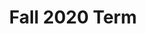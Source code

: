 ---
title: Fall 2020 Term
draft: False

resources:
- src: IMG_0059.JPG
  name: Sept 13, 2020
  params:
    order: 1
    alt_text: I feel like people keep forgetting that there is a human being with feelings on the other side of the computer screen. I've had people *yell* at me online, tell me I'm being useless. They wouldn't have the courage to say that to my face, and I struggle to have the courage to pick myself up again now that people around me are targeting their anger and stress towards me. It breaks my heart that the community in my class seems to have collapsed since moving online. These people used to be my family, and now I'm fairly certain many of them hate me. I know there is nothing I can do, angry people will be angry and I can't please everyone, but it still stings.
- src: IMG_0057.JPG
  name: Sept 13, 2020
  params:
    order: 2
    alt_text: With all my friends in Waterloo and me living at home, I'm worried that they'll forget about me :( I hope they don't get caught up in their own lives and think about me like I think about them.

- src: 09142020.JPG
  name: Sept 14, 2020
  params:
    order: 3
    alt_text: I feel like I'm always the tag-along. I'm no ones number one, I'm just someone who happens to be invited, and is tolerated, not anticipated. I just wish people cared more about having me there, and that people wanted to spend time with me alone, not just as part of the group

- src: 09172020.JPG
  name: Sept 17, 2020
  params:
    order: 4
    alt_text: I stole the ASG sign from the SYDE lounge. It was meant to be a joke with a big punch line that everyone would see. A week later campus was shut down and I couldn’t reveal the punch line or return it to the SYDE lounge. It’s been chilling in my room for 6 months, a constant reminder of the all-encompassing guilt I feel.

- src: 11012020.png
  name: Nov 01, 2020
  params:
    order: 5
    alt_text: The days are getting shorter and holy did it hit today with the time change. It is dark and cold and i'm just in my room trying not to cry, wishing someone would come give me a hug, but no, I need to do my lab, and my CSE project and my FYDP. So as much as I would like to sleep the dark away, I guess I'll just stay up and put my plants on my desk and drink my tea...

---
